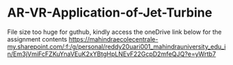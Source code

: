# AR-VR-Application-of-Jet-Turbine
File size too huge for guthub,
kindly access the oneDrive link below for the assignment contents
https://mahindraecolecentrale-my.sharepoint.com/:f:/g/personal/reddy20uari001_mahindrauniversity_edu_in/Em3jVmiFcFZKuYnaVEuK2xYBtgHpLNEvF22GcpD2mfeQJQ?e=yWrtb7
